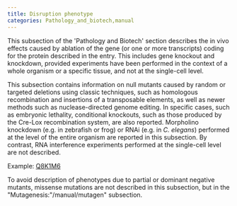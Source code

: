 ```yaml
---
title: Disruption phenotype
categories: Pathology_and_biotech,manual
---
```


This subsection of the 'Pathology and Biotech' section describes the in vivo effects caused by ablation of the gene (or one or more transcripts) coding for the protein described in the entry. This includes gene knockout and knockdown, provided experiments have been performed in the context of a whole organism or a specific tissue, and not at the single-cell level.

This subsection contains information on null mutants caused by random or targeted deletions using classic techniques, such as homologous recombination and insertions of a transposable elements, as well as newer methods such as nuclease-directed genome editing. In specific cases, such as embryonic lethality, conditional knockouts, such as those produced by the Cre-Lox recombination system, are also reported. Morpholino knockdown (e.g. in zebrafish or frog) or RNAi (e.g. in _C. elegans_) performed at the level of the entire organism are reported in this subsection. By contrast, RNA interference experiments performed at the single-cell level are not described.

Example: [Q8K1M6](http://www.uniprot.org/uniprot/Q8K1M6#pathology%5Fand%5Fbiotech)

To avoid description of phenotypes due to partial or dominant negative mutants, missense mutations are not described in this subsection, but in the "Mutagenesis:"/manual/mutagen" subsection.